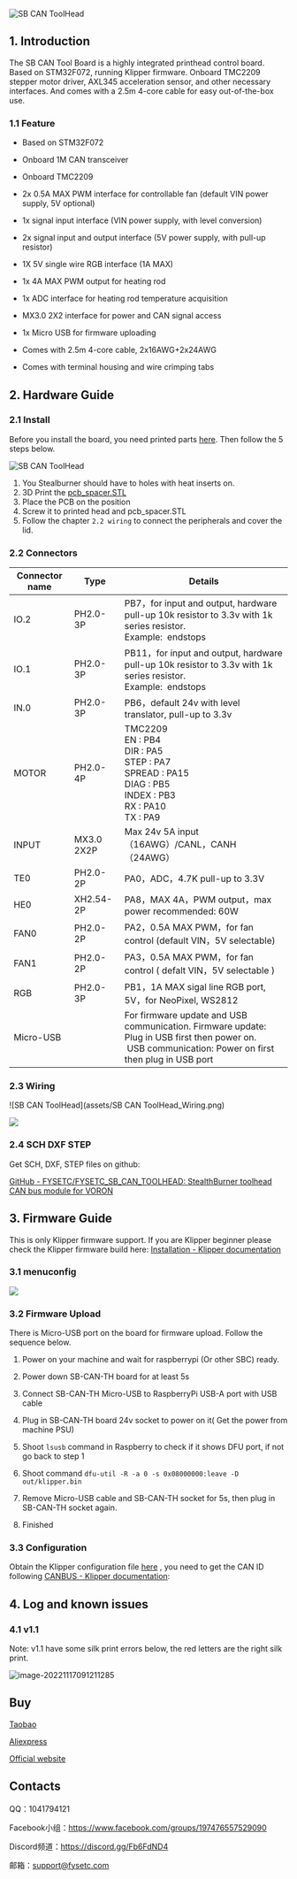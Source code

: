 ![SB CAN ToolHead](assets/SB_CAN_ToolHead_V11.jpg)

## 1. Introduction

The SB CAN Tool Board is a highly integrated printhead control board. Based on STM32F072, running Klipper firmware. Onboard TMC2209 stepper motor driver, AXL345 acceleration sensor, and other necessary interfaces. And comes with a 2.5m 4-core cable for easy out-of-the-box use.

### 1.1 Feature

- Based on STM32F072

- Onboard 1M CAN transceiver

- Onboard TMC2209

- 2x 0.5A MAX PWM interface for controllable fan (default VIN power supply, 5V optional)

- 1x signal input interface (VIN power supply, with level conversion)

- 2x signal input and output interface (5V power supply, with pull-up resistor)

- 1X 5V single wire RGB interface (1A MAX)

- 1x 4A MAX PWM output for heating rod

- 1x ADC interface for heating rod temperature acquisition

- MX3.0 2X2 interface for power and CAN signal access

- 1x Micro USB for firmware uploading

- Comes with 2.5m 4-core cable, 2x16AWG+2x24AWG

- Comes with terminal housing and wire crimping tabs

## 2. Hardware Guide

### 2.1 Install

Before you install the board, you need printed parts [here](https://github.com/FYSETC/FYSETC_SB_CAN_TOOLHEAD/tree/main/STLs). Then follow the 5 steps below.

![SB CAN ToolHead](assets\SB%20CAN%20ToolHead_Install.png)

1. You Stealburner should have to holes with heat inserts on.
2. 3D Print the [pcb_spacer.STL](https://github.com/FYSETC/FYSETC_SB_CAN_TOOLHEAD/blob/main/STLs/pcb_spacer.STL "pcb_spacer.STL") 
3. Place the PCB on the position
4. Screw it to printed head and pcb_spacer.STL
5. Follow the chapter `2.2 wiring` to connect the peripherals and cover the lid.

### 2.2 Connectors

| Connector name | Type       | Details                                                                                                                                                   |
| -------------- | ---------- | --------------------------------------------------------------------------------------------------------------------------------------------------------- |
| IO.2           | PH2.0-3P   | PB7，for input and output, hardware pull-up 10k resistor to 3.3v with 1k series resistor. <br>Example:  endstops                                           |
| IO.1           | PH2.0-3P   | PB11，for input and output, hardware pull-up 10k resistor to 3.3v with 1k series resistor. <br>Example:  endstops                                          |
| IN.0           | PH2.0-3P   | PB6，default 24v with level translator, pull-up to 3.3v                                                                                                    |
| MOTOR          | PH2.0-4P   | TMC2209<br>EN : PB4<br>DIR : PA5<br>STEP : PA7<br>SPREAD : PA15<br>DIAG : PB5<br>INDEX : PB3<br>RX : PA10<br>TX : PA9                                     |
| INPUT          | MX3.0 2X2P | Max 24v 5A input（16AWG）/CANL，CANH （24AWG）                                                                                                                 |
| TE0            | PH2.0-2P   | PA0，ADC，4.7K pull-up to 3.3V                                                                                                                              |
| HE0            | XH2.54-2P  | PA8，MAX 4A，PWM output，max power recommended: 60W                                                                                                          |
| FAN0           | PH2.0-2P   | PA2，0.5A MAX PWM，for fan control (default VIN，5V selectable)                                                                                              |
| FAN1           | PH2.0-2P   | PA3，0.5A MAX PWM，for fan control ( defalt VIN，5V selectable )                                                                                             |
| RGB            | PH2.0-3P   | PB1，1A MAX sigal line RGB port, 5V，for NeoPixel, WS2812                                                                                                   |
| Micro-USB      |            | For firmware update and USB communication. Firmware update: Plug in USB first then power on. <br> USB communication: Power on first then plug in USB port |

### 2.3 Wiring

![SB CAN ToolHead](assets/SB CAN ToolHead_Wiring.png)

![](images/SB-CAN-TH.Wiring.png) 

### 2.4 SCH DXF STEP

Get SCH, DXF, STEP files on github:

[GitHub - FYSETC/FYSETC_SB_CAN_TOOLHEAD: StealthBurner toolhead CAN bus module for VORON](https://github.com/FYSETC/FYSETC_SB_CAN_TOOLHEAD)

## 3. Firmware Guide

This is only Klipper firmware support. If you are Klipper beginner please check the Klipper firmware build here:  [Installation - Klipper documentation](https://www.klipper3d.org/Installation.html#installation)

### 3.1 menuconfig

![](assets/SB_CAN_ToolHEAD_menuconfig.png)

### 3.2 Firmware Upload

There is Micro-USB port on the board for firmware upload. Follow the sequence below.

1. Power on your machine and wait for raspberrypi (Or other SBC) ready.

2. Power down SB-CAN-TH board for at least 5s

3. Connect SB-CAN-TH Micro-USB to RaspberryPi USB-A port with USB cable

4. Plug in SB-CAN-TH board 24v socket to power on it( Get the power from machine PSU)

5. Shoot `lsusb` command in Raspberry to check if it shows DFU port, if not go back to step 1

6. Shoot command `dfu-util -R -a 0 -s 0x08000000:leave -D out/klipper.bin`

7. Remove Micro-USB cable and SB-CAN-TH socket for 5s, then plug in SB-CAN-TH socket again.

8. Finished

### 3.3 Configuration

Obtain the Klipper configuration file [here](https://github.com/FYSETC/FYSETC_SB_CAN_TOOLHEAD/blob/main/sb_can_th.cfg) , you need to get the CAN ID following [CANBUS - Klipper documentation](https://www.klipper3d.org/CANBUS.html): 

## 4. Log and known issues

### 4.1 v1.1

Note: v1.1 have some silk print errors below, the red letters are the right silk print.

![image-20221117091211285](assets/image-20221117091211285.png)

## Buy

[Taobao](https://item.taobao.com/item.htm?spm=a1z10.3-c.w4002-23828897339.22.229c1613tHAtLW&id=690431280049)

[Aliexpress](https://www.aliexpress.com/item/1005004880078163.html)

[Official website](https://www.fysetc.com/products/fysetc-sb-can-tool-board-based-on-stm32f072-support-klipper-with-tmc2209-axl345-acceleration-sensor-for-3d-printer-parts?variant=42187842519215)

## Contacts

QQ：1041794121

Facebook小组：https://www.facebook.com/groups/197476557529090

Discord频道：https://discord.gg/Fb6FdND4

邮箱：support@fysetc.com
